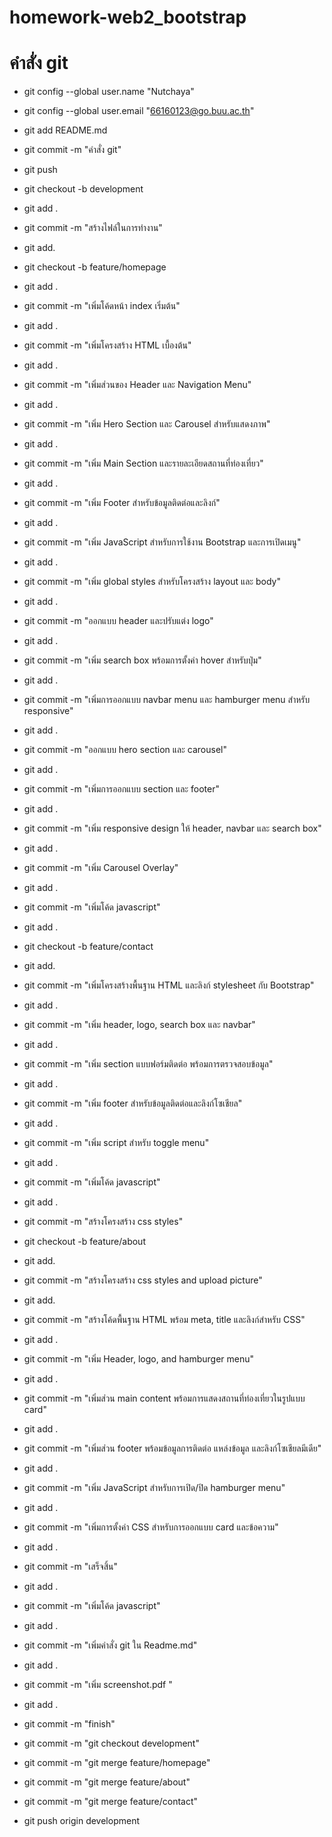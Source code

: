 # homework-web2_bootstrap

# คำสั่ง git
- git config --global user.name "Nutchaya"
- git config --global user.email "66160123@go.buu.ac.th"
- git add README.md
- git commit -m "คำสั่ง git"
- git push
- git checkout -b development
- git add .
- git commit -m "สร้างไฟล์ในการทำงาน"
- git add.
- git checkout -b feature/homepage
- git add .
- git commit -m "เพิ่มโค้ดหน้า index เริ่มต้น"
- git add .
- git commit -m "เพิ่มโครงสร้าง HTML เบื้องต้น"
- git add .
- git commit -m "เพิ่มส่วนของ Header และ Navigation Menu"
- git add .
- git commit -m "เพิ่ม Hero Section และ Carousel สำหรับแสดงภาพ"
- git add .
- git commit -m "เพิ่ม Main Section และรายละเอียดสถานที่ท่องเที่ยว"
- git add .
- git commit -m "เพิ่ม Footer สำหรับข้อมูลติดต่อและลิงก์"
- git add .
- git commit -m "เพิ่ม JavaScript สำหรับการใช้งาน Bootstrap และการเปิดเมนู"
- git add .
- git commit -m "เพิ่ม global styles สำหรับโครงสร้าง layout และ body"
- git add .
- git commit -m "ออกแบบ header และปรับแต่ง logo"
- git add .
- git commit -m "เพิ่ม search box พร้อมการตั้งค่า hover สำหรับปุ่ม"
- git add .
- git commit -m "เพิ่มการออกแบบ navbar menu และ hamburger menu สำหรับ responsive"
- git add .
- git commit -m "ออกแบบ hero section และ carousel"
- git add .
- git commit -m "เพิ่มการออกแบบ section และ footer"
- git add .
- git commit -m "เพิ่ม responsive design ให้ header, navbar และ search box"
- git add .
- git commit -m "เพิ่ม Carousel Overlay"
- git add .
- git commit -m "เพิ่มโค้ด javascript"
- git add .
- git checkout -b feature/contact
- git add.
- git commit -m "เพิ่มโครงสร้างพื้นฐาน HTML และลิงก์ stylesheet กับ Bootstrap"
- git add .
- git commit -m "เพิ่ม header, logo, search box และ navbar"
- git add .
- git commit -m "เพิ่ม section แบบฟอร์มติดต่อ พร้อมการตรวจสอบข้อมูล"
- git add .
- git commit -m "เพิ่ม footer สำหรับข้อมูลติดต่อและลิงก์โซเชียล"
- git add .
- git commit -m "เพิ่ม script สำหรับ toggle menu"
- git add .
- git commit -m "เพิ่มโค้ด javascript"
- git add .
- git commit -m "สร้างโครงสร้าง css styles"
- git checkout -b feature/about
- git add.
- git commit -m "สร้างโครงสร้าง css styles and upload picture"
- git add.
- git commit -m "สร้างโค้ดพื้นฐาน HTML พร้อม meta, title และลิงก์สำหรับ CSS"
- git add .
- git commit -m "เพิ่ม Header, logo, and hamburger menu"
- git add .
- git commit -m "เพิ่มส่วน main content พร้อมการแสดงสถานที่ท่องเที่ยวในรูปแบบ card"
- git add .
- git commit -m "เพิ่มส่วน footer พร้อมข้อมูลการติดต่อ แหล่งข้อมูล และลิงก์โซเชียลมีเดีย"
- git add .
- git commit -m "เพิ่ม JavaScript สำหรับการเปิด/ปิด hamburger menu"
- git add .
- git commit -m "เพิ่มการตั้งค่า CSS สำหรับการออกแบบ card และข้อความ"
- git add .
- git commit -m "เสร็จสิ้น"
- git add .
- git commit -m "เพิ่มโค้ด javascript"
- git add .
- git commit -m "เพิ่มคำสั่ง git ใน Readme.md"
- git add .
- git commit -m "เพิ่ม screenshot.pdf "
- git add .
- git commit -m "finish"

- git commit -m "git checkout development"
- git commit -m "git merge feature/homepage"
- git commit -m "git merge feature/about"
- git commit -m "git merge feature/contact"
- git push origin development
